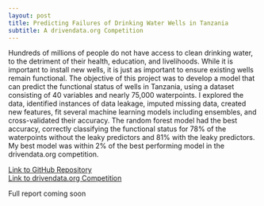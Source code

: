 ```yaml
---
layout: post
title: Predicting Failures of Drinking Water Wells in Tanzania
subtitle: A drivendata.org Competition
---
```


Hundreds of millions of people do not have access to clean drinking water, to the detriment of their health, education, and livelihoods. While it is important to install new wells, it is just as important to ensure existing wells remain functional. The objective of this project was to develop a model that can predict the functional status of wells in Tanzania, using a dataset consisting of 40 variables and nearly 75,000 waterpoints. I explored the data, identified instances of data leakage, imputed missing data, created new features, fit several machine learning models including ensembles, and cross-validated their accuracy. The random forest model had the best accuracy, correctly classifying the functional status for 78% of the waterpoints without the leaky predictors and 81% with the leaky predictors. My best model was within 2% of the best performing model in the drivendata.org competition.

[Link to GitHub Repository](https://github.com/kykar/water_pump_condition)  
[Link to drivendata.org Competition](https://www.drivendata.org/competitions/7/pump-it-up-data-mining-the-water-table/)

Full report coming soon

